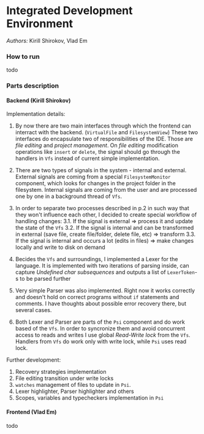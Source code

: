 # Integrated Development Environment
*Authors:* Kirill Shirokov, Vlad Em

### How to run
todo

### Parts description
#### Backend (Kirill Shirokov)
Implementation details:

1. By now there are two main interfaces through which the frontend can interract with the backend. (`VirtualFile` and `FilesystemView`) These two interfaces do encapsulate two of responsibilities of the IDE. Those are *file editing* and *project management*. On *file editing* modification operations like `insert` or `delete`, the signal should go through the handlers in `Vfs` instead of current simple implementation.

2. There are two types of signals in the system - internal and external. External signals are coming from a special `FilesystemMonitor` component, which looks for changes in the project folder in the filesystem. Internal signals are coming from the user and are processed one by one in a background thread of `Vfs`.

3. In order to separate two processes described in p.2 in such way that they won't influence each other, I decided to create special workflow of handling changes:
3.1. If the signal is external => process it and update the state of the `Vfs`
3.2. If the signal is internal and can be transformed in external (save file, create file/folder, delete file, etc) => transform
3.3. If the signal is internal and occurs a lot (edits in files) => make changes locally and write to disk on demand

4. Becides the `Vfs` and surroundings, I implemented a Lexer for the language. It is implemented with two iterations of parsing inside, can capture *Undefined char subsequences* and outputs a list of `LexerToken`-s to be parsed further

5. Very simple Parser was also implemented. Right now it works correctly and doesn't hold on correct programs without `if` statements and comments. I have thoughts about possible error recovery there, but several cases.

6. Both Lexer and Parser are parts of the `Psi` component and do work based of the `Vfs`. In order to syncronize them and avoid concurrent access to reads and writes I use global *Read-Write lock* from the `Vfs`. Handlers from `Vfs` do work only with write lock, while `Psi` uses read lock.

Further development:
1. Recovery strategies implementation
2. File editing transition under write locks
3. `watches` management of files to update in `Psi`.
4. Lexer highlighter, Parser highlighter and others
5. Scopes, variables and typecheckers implementation in `Psi`

#### Frontend (Vlad Em)
todo
